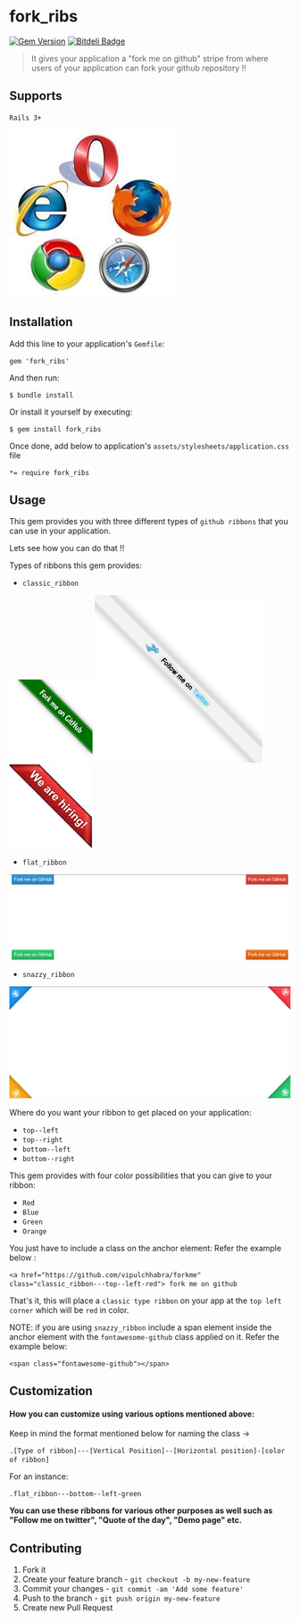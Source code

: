 # fork_ribs

[![Gem Version](https://badge.fury.io/rb/fork_ribs.png)](http://badge.fury.io/rb/fork_ribs)
[![Bitdeli Badge](https://d2weczhvl823v0.cloudfront.net/vipulchhabra/fork_ribs/trend.png)](https://bitdeli.com/free "Bitdeli Badge")

> It gives your application a "fork me on github" stripe from where users of your application can fork your github repository !!

## Supports

    Rails 3+

![Browsers](https://github.com/vipulchhabra/fork_ribs/raw/master/app/assets/images/browsers.jpg "Mozilla, Chrome, Safari, Opera, IE10")

## Installation

Add this line to your application's `Gemfile`:

    gem 'fork_ribs'

And then run:

    $ bundle install

Or install it yourself by executing:

    $ gem install fork_ribs

Once done, add below to application's `assets/stylesheets/application.css` file

    *= require fork_ribs    

## Usage

This gem provides you with three different types of `github ribbons` that you can use in your application. 

Lets see how you can do that !!

Types of ribbons this gem provides:
 - `classic_ribbon`  

![classic_ribbon](https://github.com/vipulchhabra/fork_ribs/raw/master/app/assets/images/classic_ribbon.png "This is how classic ribbon will look on your application")
![classic_ribbon_twitter](https://github.com/vipulchhabra/fork_ribs/raw/master/app/assets/images/twitter.png "This is how classic ribbon will look on your application")
![classic_ribbon_hiring](https://github.com/vipulchhabra/fork_ribs/raw/master/app/assets/images/hiring.jpg "This is how classic ribbon will look on your application")
 
 - `flat_ribbon`

![flat_ribbon](https://github.com/vipulchhabra/fork_ribs/raw/master/app/assets/images/flat_ribbon.png "This is how flat ribbon will look on your application")

 - `snazzy_ribbon`

![snazzy_ribbon](https://github.com/vipulchhabra/fork_ribs/raw/master/app/assets/images/snazzy_ribbon.png "This is how snazzy ribbon will look on your application") 

Where do you want your ribbon to get placed on your application:
 - `top--left`
 - `top--right`
 - `bottom--left`
 - `bottom--right`

This gem provides with four color possibilities that you can give to your ribbon:
 - `Red`
 - `Blue`
 - `Green`
 - `Orange`

You just have to include a class on the anchor element: Refer the example below :

    <a href="https://github.com/vipulchhabra/forkme" class="classic_ribbon---top--left-red"> fork me on github
  
 That's it, this will place a `classic type ribbon` on your app at the `top left corner` which will be `red` in color.

NOTE: if you are using `snazzy_ribbon` include a span element inside the anchor element with the `fontawesome-github` class applied on it. Refer the example below:

    <span class="fontawesome-github"></span>

## Customization

#### How you can customize using various options mentioned above:

 Keep in mind the format mentioned below for naming the class ->

    .[Type of ribbon]---[Vertical Position]--[Horizontal position]-[color of ribbon] 

 For an instance:

    .flat_ribbon---bottom--left-green   

  **You can use these ribbons for various other purposes as well such as "Follow me on twitter", "Quote of the day", "Demo page" etc.**

## Contributing

1. Fork it
2. Create your feature branch - `git checkout -b my-new-feature`
3. Commit your changes - `git commit -am 'Add some feature'`
4. Push to the branch - `git push origin my-new-feature`
5. Create new Pull Request